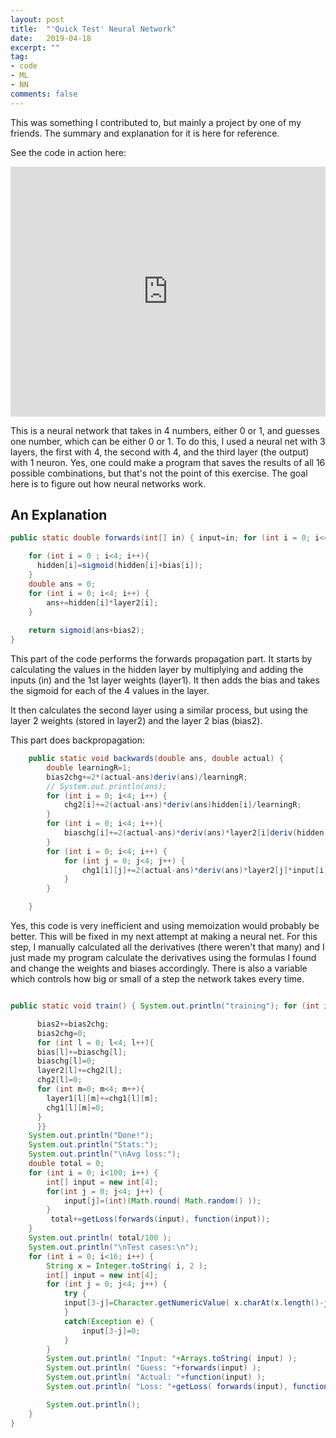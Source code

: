```yaml
---
layout: post
title:  "'Quick Test' Neural Network"
date:   2019-04-18
excerpt: ""
tag:
- code
- ML
- NN
comments: false
---
```


This was something I contributed to, but mainly a project by one of my friends. The summary and explanation for it is here 
for reference. 

See the code in action here:


<iframe height="400px" width="100%" src="https://repl.it/repls/DecimalFearlessGraphs?lite=true" scrolling="no" frameborder="no" allowtransparency="true" allowfullscreen="true" sandbox="allow-forms allow-pointer-lock allow-popups allow-same-origin allow-scripts allow-modals"></iframe>



This is a neural network that takes in 4 numbers, either 0 or 1, 
and guesses one number, which can be either 0 or 1. To do this, I used a neural net with 3 layers, 
the first with 4, the second with 4, and the third layer (the output) with 1 neuron. Yes, one could make a program that saves the results of all
16 possible combinations, but that's not the point of this exercise. The goal here is to figure out how neural networks work.


## An Explanation

```java
public static double forwards(int[] in) { input=in; for (int i = 0; i<4; i++){ hidden[i]=0; } for (int i = 0; i<4; i++) { for (int j = 0; j<4; j++ ) { hidden[j]+=layer1[i][j]*in[i]; } }

    for (int i = 0 ; i<4; i++){
      hidden[i]=sigmoid(hidden[i]+bias[i]);
    }
    double ans = 0;
    for (int i = 0; i<4; i++) {
        ans+=hidden[i]*layer2[i];
    }
   
    return sigmoid(ans+bias2);
}
```

This part of the code performs the forwards propagation part. It starts by calculating the values in the hidden layer by multiplying and adding the inputs (in) and the 1st layer weights (layer1). It then adds the bias and takes the sigmoid for each of the 4 values in the layer.

It then calculates the second layer using a similar process, but using the layer 2 weights (stored in layer2) and the layer 2 bias (bias2).

This part does backpropagation:

```java
	public static void backwards(double ans, double actual) { 
		double learningR=1; 
		bias2chg+=2*(actual-ans)deriv(ans)/learningR; 
		// System.out.println(ans); 
		for (int i = 0; i<4; i++) { 
			chg2[i]+=2(actual-ans)*deriv(ans)hidden[i]/learningR;
		} 
		for (int i = 0; i<4; i++){ 
			biaschg[i]+=2(actual-ans)*deriv(ans)*layer2[i]deriv(hidden[i])/learningR; 
		}
		for (int i = 0; i<4; i++) { 
			for (int j = 0; j<4; j++) { 
				chg1[i][j]+=2(actual-ans)*deriv(ans)*layer2[j]*input[i]*deriv(hidden[j])/learningR; 
			} 
		}

	}
```

Yes, this code is very inefficient and using memoization would probably be better. This will be fixed in my next attempt at making a neural net. For this step, I manually calculated all the derivatives (there weren't that many) and I just made my program calculate the derivatives using the formulas I found and change the weights and biases accordingly. There is also a variable which controls how big or small of a step the network takes every time.

```java

public static void train() { System.out.println("training"); for (int i = 0; i<100000; i++) { int[] input = new int[4]; for(int j = 0; j<4; j++) { input[j]=(int)(Math.round( Math.random() )); } double guess = forwards(input); double ans = function(input); backwards(guess, ans);

      bias2+=bias2chg;
      bias2chg=0;
      for (int l = 0; l<4; l++){
      bias[l]+=biaschg[l];
      biaschg[l]=0;
      layer2[l]+=chg2[l];
      chg2[l]=0;
      for (int m=0; m<4; m++){
        layer1[l][m]+=chg1[l][m];
        chg1[l][m]=0;
      }
      }}
    System.out.println("Done!");
    System.out.println("Stats:");
    System.out.println("\nAvg loss:");
    double total = 0;
    for (int i = 0; i<100; i++) {
        int[] input = new int[4];
        for(int j = 0; j<4; j++) {
            input[j]=(int)(Math.round( Math.random() ));
        }
         total+=getLoss(forwards(input), function(input));
    }
    System.out.println( total/100 );
    System.out.println("\nTest cases:\n");
    for (int i = 0; i<16; i++) {
        String x = Integer.toString( i, 2 );
        int[] input = new int[4];
        for (int j = 0; j<4; j++) {
            try {
            input[3-j]=Character.getNumericValue( x.charAt(x.length()-j-1));
            }
            catch(Exception e) {
                input[3-j]=0;
            }
        }
        System.out.println( "Input: "+Arrays.toString( input) );
        System.out.println( "Guess: "+forwards(input) );
        System.out.println( "Actual: "+function(input) );
        System.out.println( "Loss: "+getLoss( forwards(input), function(input)) );

        System.out.println();
    }
}
```

 

